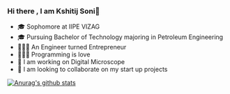### Hi there , I am Kshitij Soni👋

- 🎓 Sophomore at IIPE VIZAG
- 🎓 Pursuing Bachelor of Technology majoring in Petroleum Engineering
- 👨🏼‍💻 An Engineer turned Entrepreneur
- 👨🏼‍💻 Programming is love
- 🔭 I am working on Digital Microscope
- 👯 I am looking to collaborate on my start up projects 

[![Anurag's github stats](https://github-readme-stats.vercel.app/api?username=kshitijsoni)](https://github.com/anuraghazra/github-readme-stats)

<!--
**kshitijsoni/kshitijsoni** is a ✨ _special_ ✨ repository because its `README.md` (this file) appears on your GitHub profile.




